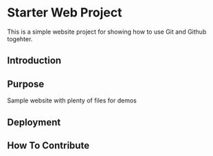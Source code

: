 # Starter Web Project

This is a simple website project for showing how to use Git and Github togehter.

## Introduction

## Purpose

Sample website with plenty of files for demos

## Deployment

## How To Contribute
